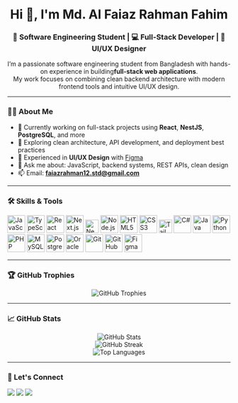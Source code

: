 <!-- GitHub Profile README for https://github.com/FaiazRahmanFahim -->

<h1 align="center">Hi 👋, I'm Md. Al Faiaz Rahman Fahim</h1>
<h3 align="center">🚀 Software Engineering Student | 💻 Full-Stack Developer | 🎨 UI/UX Designer</h3>

<p align="center">
  I’m a passionate software engineering student from Bangladesh with hands-on experience in building<strong>full-stack web applications</strong>. <br />
  My work focuses on combining clean backend architecture with modern frontend tools and intuitive UI/UX design.
</p>

---

### 👨‍💻 About Me

- 🔭 Currently working on full-stack projects using **React**, **NestJS**, **PostgreSQL**, and more  
- 🌱 Exploring clean architecture, API development, and deployment best practices  
- 🎨 Experienced in **UI/UX Design** with [Figma](https://www.figma.com/files/team/1347534778325579784/recents-and-sharing?fuid=1347534776022733946)  
- 💬 Ask me about: JavaScript, backend systems, REST APIs, clean design  
- 📫 Email: **faiazrahman12.std@gmail.com**

---

### 🛠️ Skills & Tools

<p align="left">
  <img src="https://cdn.jsdelivr.net/gh/devicons/devicon/icons/javascript/javascript-original.svg" width="40" alt="JavaScript" />
  <img src="https://cdn.jsdelivr.net/gh/devicons/devicon/icons/typescript/typescript-original.svg" width="40" alt="TypeScript" />
  <img src="https://cdn.jsdelivr.net/gh/devicons/devicon/icons/react/react-original.svg" width="40" alt="React" />
  <img src="https://cdn.jsdelivr.net/gh/devicons/devicon/icons/nextjs/nextjs-original.svg" width="40" alt="Next.js" />
  <img src="https://img.shields.io/badge/NestJS-E0234E?style=for-the-badge&logo=nestjs&logoColor=white" height="30" alt="NestJS" />
  <img src="https://cdn.jsdelivr.net/gh/devicons/devicon/icons/nodejs/nodejs-original.svg" width="40" alt="Node.js" />
  <img src="https://cdn.jsdelivr.net/gh/devicons/devicon/icons/html5/html5-original.svg" width="40" alt="HTML5" />
  <img src="https://cdn.jsdelivr.net/gh/devicons/devicon/icons/css3/css3-original.svg" width="40" alt="CSS3" />
  <img src="https://img.shields.io/badge/Tailwind_CSS-38B2AC?style=for-the-badge&logo=tailwind-css&logoColor=white" height="30" alt="Tailwind CSS" />
  <img src="https://cdn.jsdelivr.net/gh/devicons/devicon/icons/csharp/csharp-original.svg" width="40" alt="C#" />
  <img src="https://cdn.jsdelivr.net/gh/devicons/devicon/icons/java/java-original.svg" width="40" alt="Java" />
  <img src="https://cdn.jsdelivr.net/gh/devicons/devicon/icons/python/python-original.svg" width="40" alt="Python" />
  <img src="https://cdn.jsdelivr.net/gh/devicons/devicon/icons/php/php-original.svg" width="40" alt="PHP" />
  <img src="https://cdn.jsdelivr.net/gh/devicons/devicon/icons/mysql/mysql-original.svg" width="40" alt="MySQL" />
  <img src="https://cdn.jsdelivr.net/gh/devicons/devicon/icons/postgresql/postgresql-original.svg" width="40" alt="PostgreSQL" />
  <img src="https://cdn.jsdelivr.net/gh/devicons/devicon/icons/oracle/oracle-original.svg" width="40" alt="Oracle SQL" />
  <img src="https://cdn.jsdelivr.net/gh/devicons/devicon/icons/git/git-original.svg" width="40" alt="Git" />
  <img src="https://cdn.jsdelivr.net/gh/devicons/devicon/icons/github/github-original.svg" width="40" alt="GitHub" />
  <img src="https://cdn.jsdelivr.net/gh/devicons/devicon/icons/figma/figma-original.svg" width="40" alt="Figma" />
</p>

---

### 🏆 GitHub Trophies

<p align="center">
  <img src="https://github-profile-trophy.vercel.app/?username=FaiazRahmanFahim&theme=radical&row=1&column=6" alt="GitHub Trophies" />
</p>

---

### 📈 GitHub Stats

<p align="center">
  <img src="https://github-readme-stats.vercel.app/api?username=FaiazRahmanFahim&show_icons=true&include_all_commits=true&count_private=true&theme=radical" alt="GitHub Stats" />
  <br />
  <img src="https://github-readme-streak-stats.herokuapp.com/?user=FaiazRahmanFahim&theme=radical" alt="GitHub Streak" />
  <br />
  <img src="https://github-readme-stats.vercel.app/api/top-langs/?username=FaiazRahmanFahim&layout=compact&theme=radical&langs_count=8" alt="Top Languages" />
</p>

---

### 🔗 Let's Connect

<p align="left">
  <a href="mailto:faiazrahman12.std@gmail.com"><img src="https://img.shields.io/badge/Gmail-red?logo=gmail&logoColor=white" /></a>
  <a href="https://linkedin.com/in/mafrfahim31" target="_blank"><img src="https://img.shields.io/badge/LinkedIn-blue?logo=linkedin&logoColor=white" /></a>
  <a href="https://github.com/FaiazRahmanFahim"><img src="https://img.shields.io/badge/GitHub-black?logo=github&logoColor=white" /></a>
</p>
